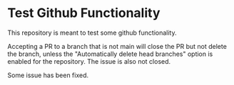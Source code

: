 # Test Github Functionality
This repository is meant to test some github functionality.

Accepting a PR to a branch that is not main will close the PR but not delete the branch, unless the "Automatically delete head branches" option is enabled for the repository. The issue is also not closed.

Some issue has been fixed.
